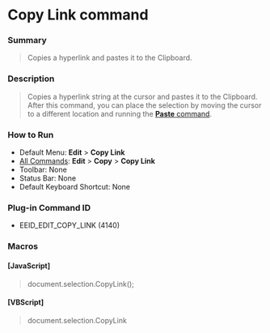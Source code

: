 # Copy Link command

### Summary

> Copies a hyperlink and pastes it to the Clipboard.

### Description

> Copies a hyperlink string at the cursor and pastes it to the Clipboard. After this
> command, you can place the selection by moving the cursor to a
> different location and running the [**Paste** command](edit_paste).

### How to Run

- Default Menu: **Edit** \> **Copy Link**
- [All Commands](../tools/all_commands): **Edit** \> **Copy**
\> **Copy Link**
- Toolbar: None
- Status Bar: None
- Default Keyboard Shortcut: None

### Plug-in Command ID

- EEID\_EDIT\_COPY\_LINK (4140)

### Macros

#### \[JavaScript\]

> document.selection.CopyLink();

#### \[VBScript\]

> document.selection.CopyLink